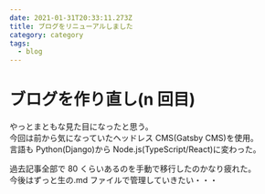 ```yaml
---
date: 2021-01-31T20:33:11.273Z
title: ブログをリニューアルしました
category: category
tags:
  - blog
---
```


# ブログを作り直し(n 回目)

やっとまともな見た目になったと思う。  
今回は前から気になっていたヘッドレス CMS(Gatsby CMS)を使用。  
言語も Python(Django)から Node.js(TypeScript/React)に変わった。

過去記事全部で 80 くらいあるのを手動で移行したのかなり疲れた。  
今後はずっと生の.md ファイルで管理していきたい・・・
